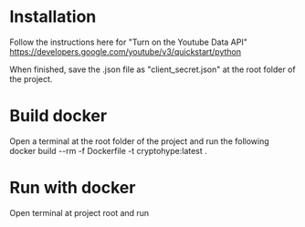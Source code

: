 # Installation
Follow the instructions here for "Turn on the Youtube Data API"
https://developers.google.com/youtube/v3/quickstart/python

When finished, save the .json file as "client_secret.json" at the root folder of the project.

# Build docker
Open a terminal at the root folder of the project and run the following
docker build --rm -f Dockerfile -t cryptohype:latest .

# Run with docker
Open terminal at project root and run